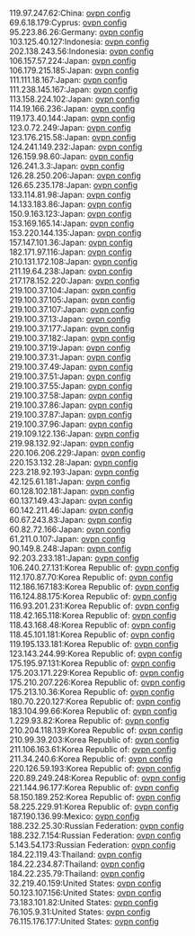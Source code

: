 119.97.247.62:China: [ovpn config](vpn/119_97_247_62.ovpn)  
69.6.18.179:Cyprus: [ovpn config](vpn/69_6_18_179.ovpn)  
95.223.86.26:Germany: [ovpn config](vpn/95_223_86_26.ovpn)  
103.125.40.127:Indonesia: [ovpn config](vpn/103_125_40_127.ovpn)  
202.138.243.56:Indonesia: [ovpn config](vpn/202_138_243_56.ovpn)  
106.157.57.224:Japan: [ovpn config](vpn/106_157_57_224.ovpn)  
106.179.215.185:Japan: [ovpn config](vpn/106_179_215_185.ovpn)  
111.111.18.167:Japan: [ovpn config](vpn/111_111_18_167.ovpn)  
111.238.145.167:Japan: [ovpn config](vpn/111_238_145_167.ovpn)  
113.158.224.102:Japan: [ovpn config](vpn/113_158_224_102.ovpn)  
114.19.166.236:Japan: [ovpn config](vpn/114_19_166_236.ovpn)  
119.173.40.144:Japan: [ovpn config](vpn/119_173_40_144.ovpn)  
123.0.72.249:Japan: [ovpn config](vpn/123_0_72_249.ovpn)  
123.176.215.58:Japan: [ovpn config](vpn/123_176_215_58.ovpn)  
124.241.149.232:Japan: [ovpn config](vpn/124_241_149_232.ovpn)  
126.159.98.60:Japan: [ovpn config](vpn/126_159_98_60.ovpn)  
126.241.3.3:Japan: [ovpn config](vpn/126_241_3_3.ovpn)  
126.28.250.206:Japan: [ovpn config](vpn/126_28_250_206.ovpn)  
126.65.235.178:Japan: [ovpn config](vpn/126_65_235_178.ovpn)  
133.114.81.98:Japan: [ovpn config](vpn/133_114_81_98.ovpn)  
14.133.183.86:Japan: [ovpn config](vpn/14_133_183_86.ovpn)  
150.9.163.123:Japan: [ovpn config](vpn/150_9_163_123.ovpn)  
153.169.165.14:Japan: [ovpn config](vpn/153_169_165_14.ovpn)  
153.220.144.135:Japan: [ovpn config](vpn/153_220_144_135.ovpn)  
157.147.101.36:Japan: [ovpn config](vpn/157_147_101_36.ovpn)  
182.171.97.116:Japan: [ovpn config](vpn/182_171_97_116.ovpn)  
210.131.172.108:Japan: [ovpn config](vpn/210_131_172_108.ovpn)  
211.19.64.238:Japan: [ovpn config](vpn/211_19_64_238.ovpn)  
217.178.152.220:Japan: [ovpn config](vpn/217_178_152_220.ovpn)  
219.100.37.104:Japan: [ovpn config](vpn/219_100_37_104.ovpn)  
219.100.37.105:Japan: [ovpn config](vpn/219_100_37_105.ovpn)  
219.100.37.107:Japan: [ovpn config](vpn/219_100_37_107.ovpn)  
219.100.37.13:Japan: [ovpn config](vpn/219_100_37_13.ovpn)  
219.100.37.177:Japan: [ovpn config](vpn/219_100_37_177.ovpn)  
219.100.37.182:Japan: [ovpn config](vpn/219_100_37_182.ovpn)  
219.100.37.19:Japan: [ovpn config](vpn/219_100_37_19.ovpn)  
219.100.37.31:Japan: [ovpn config](vpn/219_100_37_31.ovpn)  
219.100.37.49:Japan: [ovpn config](vpn/219_100_37_49.ovpn)  
219.100.37.51:Japan: [ovpn config](vpn/219_100_37_51.ovpn)  
219.100.37.55:Japan: [ovpn config](vpn/219_100_37_55.ovpn)  
219.100.37.58:Japan: [ovpn config](vpn/219_100_37_58.ovpn)  
219.100.37.86:Japan: [ovpn config](vpn/219_100_37_86.ovpn)  
219.100.37.87:Japan: [ovpn config](vpn/219_100_37_87.ovpn)  
219.100.37.96:Japan: [ovpn config](vpn/219_100_37_96.ovpn)  
219.109.122.136:Japan: [ovpn config](vpn/219_109_122_136.ovpn)  
219.98.132.92:Japan: [ovpn config](vpn/219_98_132_92.ovpn)  
220.106.206.229:Japan: [ovpn config](vpn/220_106_206_229.ovpn)  
220.153.132.28:Japan: [ovpn config](vpn/220_153_132_28.ovpn)  
223.218.92.193:Japan: [ovpn config](vpn/223_218_92_193.ovpn)  
42.125.61.181:Japan: [ovpn config](vpn/42_125_61_181.ovpn)  
60.128.102.181:Japan: [ovpn config](vpn/60_128_102_181.ovpn)  
60.137.149.43:Japan: [ovpn config](vpn/60_137_149_43.ovpn)  
60.142.211.46:Japan: [ovpn config](vpn/60_142_211_46.ovpn)  
60.67.243.83:Japan: [ovpn config](vpn/60_67_243_83.ovpn)  
60.82.72.166:Japan: [ovpn config](vpn/60_82_72_166.ovpn)  
61.211.0.107:Japan: [ovpn config](vpn/61_211_0_107.ovpn)  
90.149.8.248:Japan: [ovpn config](vpn/90_149_8_248.ovpn)  
92.203.233.181:Japan: [ovpn config](vpn/92_203_233_181.ovpn)  
106.240.27.131:Korea Republic of: [ovpn config](vpn/106_240_27_131.ovpn)  
112.170.87.70:Korea Republic of: [ovpn config](vpn/112_170_87_70.ovpn)  
112.186.167.183:Korea Republic of: [ovpn config](vpn/112_186_167_183.ovpn)  
116.124.88.175:Korea Republic of: [ovpn config](vpn/116_124_88_175.ovpn)  
116.93.201.231:Korea Republic of: [ovpn config](vpn/116_93_201_231.ovpn)  
118.42.165.118:Korea Republic of: [ovpn config](vpn/118_42_165_118.ovpn)  
118.43.168.48:Korea Republic of: [ovpn config](vpn/118_43_168_48.ovpn)  
118.45.101.181:Korea Republic of: [ovpn config](vpn/118_45_101_181.ovpn)  
119.195.133.181:Korea Republic of: [ovpn config](vpn/119_195_133_181.ovpn)  
123.143.244.99:Korea Republic of: [ovpn config](vpn/123_143_244_99.ovpn)  
175.195.97.131:Korea Republic of: [ovpn config](vpn/175_195_97_131.ovpn)  
175.203.171.229:Korea Republic of: [ovpn config](vpn/175_203_171_229.ovpn)  
175.210.207.226:Korea Republic of: [ovpn config](vpn/175_210_207_226.ovpn)  
175.213.10.36:Korea Republic of: [ovpn config](vpn/175_213_10_36.ovpn)  
180.70.220.127:Korea Republic of: [ovpn config](vpn/180_70_220_127.ovpn)  
183.104.99.66:Korea Republic of: [ovpn config](vpn/183_104_99_66.ovpn)  
1.229.93.82:Korea Republic of: [ovpn config](vpn/1_229_93_82.ovpn)  
210.204.118.139:Korea Republic of: [ovpn config](vpn/210_204_118_139.ovpn)  
210.99.39.203:Korea Republic of: [ovpn config](vpn/210_99_39_203.ovpn)  
211.106.163.61:Korea Republic of: [ovpn config](vpn/211_106_163_61.ovpn)  
211.34.240.6:Korea Republic of: [ovpn config](vpn/211_34_240_6.ovpn)  
220.126.59.193:Korea Republic of: [ovpn config](vpn/220_126_59_193.ovpn)  
220.89.249.248:Korea Republic of: [ovpn config](vpn/220_89_249_248.ovpn)  
221.144.96.177:Korea Republic of: [ovpn config](vpn/221_144_96_177.ovpn)  
58.150.189.252:Korea Republic of: [ovpn config](vpn/58_150_189_252.ovpn)  
58.225.229.91:Korea Republic of: [ovpn config](vpn/58_225_229_91.ovpn)  
187.190.136.99:Mexico: [ovpn config](vpn/187_190_136_99.ovpn)  
188.232.25.30:Russian Federation: [ovpn config](vpn/188_232_25_30.ovpn)  
188.232.7.154:Russian Federation: [ovpn config](vpn/188_232_7_154.ovpn)  
5.143.54.173:Russian Federation: [ovpn config](vpn/5_143_54_173.ovpn)  
184.22.119.43:Thailand: [ovpn config](vpn/184_22_119_43.ovpn)  
184.22.234.87:Thailand: [ovpn config](vpn/184_22_234_87.ovpn)  
184.22.235.79:Thailand: [ovpn config](vpn/184_22_235_79.ovpn)  
32.219.40.159:United States: [ovpn config](vpn/32_219_40_159.ovpn)  
50.123.107.156:United States: [ovpn config](vpn/50_123_107_156.ovpn)  
73.183.101.82:United States: [ovpn config](vpn/73_183_101_82.ovpn)  
76.105.9.31:United States: [ovpn config](vpn/76_105_9_31.ovpn)  
76.115.176.177:United States: [ovpn config](vpn/76_115_176_177.ovpn)  
